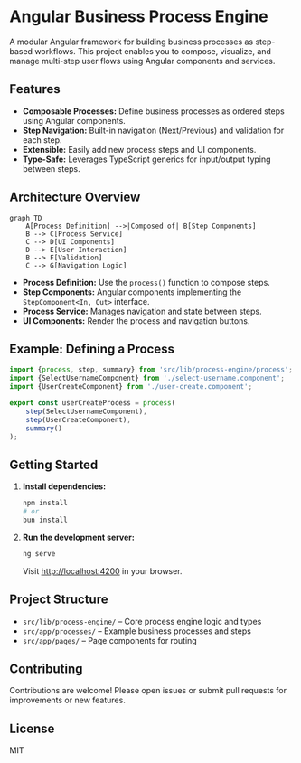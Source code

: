 # Angular Business Process Engine

A modular Angular framework for building business processes as step-based workflows. This project enables you to
compose, visualize, and manage multi-step user flows using Angular components and services.

## Features

- **Composable Processes:** Define business processes as ordered steps using Angular components.
- **Step Navigation:** Built-in navigation (Next/Previous) and validation for each step.
- **Extensible:** Easily add new process steps and UI components.
- **Type-Safe:** Leverages TypeScript generics for input/output typing between steps.

## Architecture Overview

```mermaid
graph TD
    A[Process Definition] -->|Composed of| B[Step Components]
    B --> C[Process Service]
    C --> D[UI Components]
    D --> E[User Interaction]
    B --> F[Validation]
    C --> G[Navigation Logic]
```

- **Process Definition:** Use the `process()` function to compose steps.
- **Step Components:** Angular components implementing the `StepComponent<In, Out>` interface.
- **Process Service:** Manages navigation and state between steps.
- **UI Components:** Render the process and navigation buttons.

## Example: Defining a Process

```typescript
import {process, step, summary} from 'src/lib/process-engine/process';
import {SelectUsernameComponent} from './select-username.component';
import {UserCreateComponent} from './user-create.component';

export const userCreateProcess = process(
    step(SelectUsernameComponent),
    step(UserCreateComponent),
    summary()
);
```

## Getting Started

1. **Install dependencies:**
   ```bash
   npm install
   # or
   bun install
   ```
2. **Run the development server:**
   ```bash
   ng serve
   ```
   Visit [http://localhost:4200](http://localhost:4200) in your browser.

## Project Structure

- `src/lib/process-engine/` – Core process engine logic and types
- `src/app/processes/` – Example business processes and steps
- `src/app/pages/` – Page components for routing

## Contributing

Contributions are welcome! Please open issues or submit pull requests for improvements or new features.

## License

MIT
